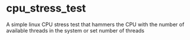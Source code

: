# cpu_stress_test
A simple linux CPU stress test that hammers the CPU with the number of available threads in the system or set number of threads
